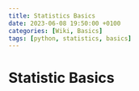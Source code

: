 ```yaml
---
title: Statistics Basics
date: 2023-06-08 19:50:00 +0100
categories: [Wiki, Basics]
tags: [python, statistics, basics]
---
```


# Statistic Basics

